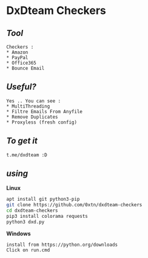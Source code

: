 # DxDteam Checkers

*Tool*
----
```
Checkers : 
* Amazon
* PayPal
* Office365 
* Bounce Email 
```
*Useful?*
----
```
Yes .. You can see : 
* MultiThreading
* Filtre Emails From Anyfile
* Remove Duplicates
* Proxyless (fresh config)
```
*To get it*
---
```
t.me/dxdteam :D
```
*using*
----
**Linux**
```bash
apt install git python3-pip
git clone https://github.com/0xtn/dxdteam-checkers
cd dxdteam-checkers 
pip3 install colorama requests
python3 dxd.py
```
**Windows**
```
install from https://python.org/downloads
Click on run.cmd 
```
